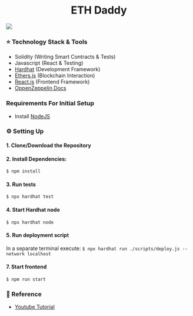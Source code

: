 <h1 align="center">ETH Daddy </h1>

<img src="https://encrypted-tbn0.gstatic.com/images?q=tbn:ANd9GcSoyVk4FQz3aDO0iKp9kHMS1hUTRtWwd5Vfuw&usqp=CAU" >

### ⭐ Technology Stack & Tools

- Solidity (Writing Smart Contracts & Tests)
- Javascript (React & Testing)
- [Hardhat](https://hardhat.org/) (Development Framework)
- [Ethers.js](https://docs.ethers.io/v5/) (Blockchain Interaction)
- [React.js](https://reactjs.org/) (Frontend Framework)
- [OppenZeppelin Docs](https://docs.openzeppelin.com/contracts/3.x/erc721) 

### Requirements For Initial Setup
- Install [NodeJS](https://nodejs.org/en/)

### ⚙ Setting Up
#### 1. Clone/Download the Repository

#### 2. Install Dependencies:
`$ npm install`

#### 3. Run tests
`$ npx hardhat test`

#### 4. Start Hardhat node
`$ npx hardhat node`

#### 5. Run deployment script
In a separate terminal execute:
`$ npx hardhat run ./scripts/deploy.js --network localhost`

#### 7. Start frontend
`$ npm run start`

### 🧾 Reference
- [Youtube Tutorial](https://www.youtube.com/watch?v=kUTdr1dStxA&t)
